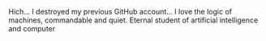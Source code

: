 Hich...
I destroyed my previous GitHub account...
I love the logic of machines, commandable and quiet.
Eternal student of artificial intelligence and computer
